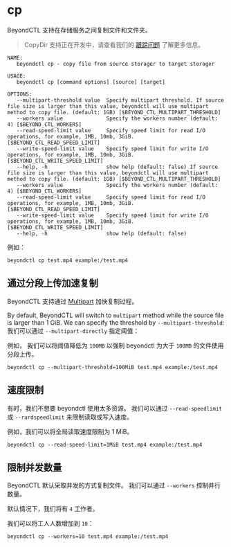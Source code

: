# cp

BeyondCTL 支持在存储服务之间复制文件和文件夹。

> CopyDir 支持正在开发中，请查看我们的 [跟踪问题](https://github.com/beyondstorage/beyond-ctl/issues/3) 了解更多信息。

```shell
NAME:
   beyondctl cp - copy file from source storager to target storager

USAGE:
   beyondctl cp [command options] [source] [target]

OPTIONS:
   --multipart-threshold value  Specify multipart threshold. If source file size is larger than this value, beyondctl will use multipart method to copy file. (default: 1GB) [$BEYOND_CTL_MULTIPART_THRESHOLD]
   --workers value              Specify the workers number (default: 4) [$BEYOND_CTL_WORKERS]
   --read-speed-limit value     Specify speed limit for read I/O operations, for example, 1MB, 10mb, 3GiB. [$BEYOND_CTL_READ_SPEED_LIMIT]
   --write-speed-limit value    Specify speed limit for write I/O operations, for example, 1MB, 10mb, 3GiB. [$BEYOND_CTL_WRITE_SPEED_LIMIT]
   --help, -h                   show help (default: false) If source file size is larger than this value, beyondctl will use multipart method to copy file. (default: 1GB) [$BEYOND_CTL_MULTIPART_THRESHOLD]
   --workers value              Specify the workers number (default: 4) [$BEYOND_CTL_WORKERS]
   --read-speed-limit value     Specify speed limit for read I/O operations, for example, 1MB, 10mb, 3GiB. [$BEYOND_CTL_READ_SPEED_LIMIT]
   --write-speed-limit value    Specify speed limit for write I/O operations, for example, 1MB, 10mb, 3GiB. [$BEYOND_CTL_WRITE_SPEED_LIMIT]
   --help, -h                   show help (default: false)
```

例如：

```shell
beyondctl cp test.mp4 example:/test.mp4
```

## 通过分段上传加速复制

BeyondCTL 支持通过 [Multipart](/docs/go-storage/operations/multiparter/index) 加快复制过程。

By default, BeyondCTL will switch to `multipart` method while the source file is larger than 1 GiB. We can specify the threshold by `--multipart-threshold`: 我们可以通过 `--multipart-directly` 指定阈值：

例如， 我们可以将阈值降低为 `100MB`  以强制 beyondctl 为大于 `100MB` 的文件使用分段上传。

```shell
beyondctl cp --multipart-threshold=100MiB test.mp4 example:/test.mp4
```

## 速度限制

有时，我们不想要 beyondctl 使用太多资源。 我们可以通过 `--read-speedlimit` 或 `--rardspeedlimit` 来限制读取或写入速度。

例如，我们可以将全局读取速度限制为 1 MiB。

```shell
beyondctl cp --read-speed-limit=1MiB test.mp4 example:/test.mp4
```

## 限制并发数量

BeyondCTL 默认采取并发的方式复制文件。 我们可以通过 `--workers` 控制并行数量。

默认情况下，我们将有 `4` 工作者。

我们可以将工人人数增加到 `10`：

```shell
beyondctl cp --workers=10 test.mp4 example:/test.mp4
```
